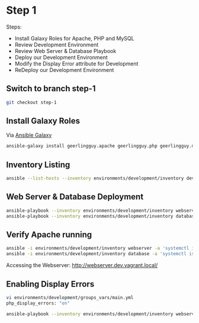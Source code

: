 # Step 1

Steps: 

* Install Galaxy Roles for Apache, PHP and MySQL
* Review Development Environment
* Review Web Server & Database Playbook
* Deploy our Development Environment
* Modify the Display Error attribute for Development
* ReDeploy our Development Environment

## Switch to branch step-1

```bash
git checkout step-1
```

## Install Galaxy Roles

Via [Ansible Galaxy](https://galaxy.ansible.com/home)

```bash
ansible-galaxy install geerlingguy.apache geerlingguy.php geerlingguy.mysql -f
```

## Inventory Listing

```bash
ansible --list-hosts --inventory environments/development/inventory development
```

## Web Server & Database Deployment

```bash
ansible-playbook --inventory environments/development/inventory webserver.yml
ansible-playbook --inventory environments/development/inventory database.yml
```

## Verify Apache running

```bash
ansible -i environments/development/inventory webserver -a 'systemctl is-active httpd'
ansible -i environments/development/inventory database -a 'systemctl is-active mariadb'
```

Accessing the Webserver: http://webserver.dev.vagrant.local/

## Enabling Display Errors

```bash
vi environments/development/groups_vars/main.yml
php_display_errors: "on"
```

```bash
ansible-playbook --inventory environments/development/inventory webserver.yml
```
